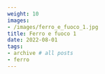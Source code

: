 ```yaml
---
weight: 10
images:
- /images/ferro_e_fuoco_1.jpg
title: Ferro e fuoco 1
date: 2022-08-01
tags:
- archive # all posts
- ferro
---
```

